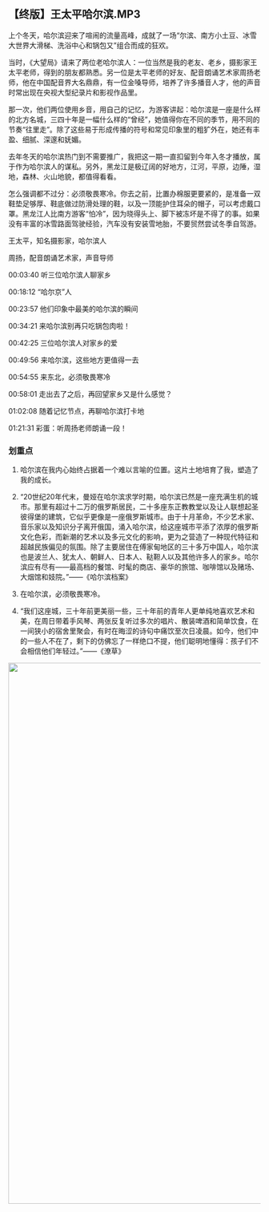 ## 【终版】王太平哈尔滨.MP3



上个冬天，哈尔滨迎来了喧闹的流量高峰，成就了一场“尔滨、南方小土豆、冰雪大世界大滑梯、洗浴中心和锅包又”组合而成的狂欢。

当时，《大望局》请来了两位老哈尔滨人：一位当然是我的老友、老乡，摄影家王太平老师，得到的朋友都熟悉。另一位是太平老师的好友、配音朗诵艺术家周扬老师，他在中国配音界大名鼎鼎，有一位金嗓导师，培养了许多播音人才，他的声音时常出现在央视大型纪录片和影视作品里。

那一次，他们两位使用乡音，用自己的记忆，为游客讲起：哈尔滨是一座是什么样的北方名城，三四十年是一幅什么样的“曾经”，她值得你在不同的季节，用不同的节奏“往里走”。除了这些易于形成传播的符号和常见印象里的粗犷外在，她还有丰盈、细腻、深邃和妩媚。

去年冬天的哈尔滨热门到不需要推广，我把这一期一直扣留到今年入冬才播放，属于作为哈尔滨人的谋私。另外，黑龙江是极辽阔的好地方，江河，平原，边陲，湿地，森林、火山地貌，都值得看看。

怎么强调都不过分：必须敬畏寒冷。你去之前，比置办棉服更要紧的，是准备一双鞋垫足够厚、鞋底做过防滑处理的鞋，以及一顶能护住耳朵的帽子，可以考虑戴口罩。黑龙江人比南方游客“怕冷”，因为晓得头上、脚下被冻坏是不得了的事。如果没有丰富的冰雪路面驾驶经验，汽车没有安装雪地胎，不要贸然尝试冬季自驾游。



王太平，知名摄影家，哈尔滨人

周扬，配音朗诵艺术家，声音导师



00:03:40 听三位哈尔滨人聊家乡

00:18:12 “哈尔京”人

00:23:57 他们印象中最美的哈尔滨的瞬间

00:34:21 来哈尔滨别再只吃锅包肉啦！

00:42:25 三位哈尔滨人对家乡的爱

00:49:56 来哈尔滨，这些地方更值得一去

00:54:55 来东北，必须敬畏寒冷

00:58:01 走出去了之后，再回望家乡又是什么感觉？

01:02:08 随着记忆节点，再聊哈尔滨打卡地

01:21:31 彩蛋：听周扬老师朗诵一段！







### 划重点

 1. 哈尔滨在我内心始终占据着一个难以言喻的位置。这片土地培育了我，塑造了我的成长。

 2. “20世纪20年代末，曼娅在哈尔滨求学时期，哈尔滨已然是一座充满生机的城市。那里有超过十二万的俄罗斯居民，二十多座东正教教堂以及让人联想起圣彼得堡的建筑，它似乎更像是一座俄罗斯城市。由于十月革命，不少艺术家、音乐家以及知识分子离开俄国，涌入哈尔滨，给这座城市平添了浓厚的俄罗斯文化色彩，而新潮的艺术以及多元文化的影响，更为之营造了一种现代特征和超越民族偏见的氛围。除了主要居住在傅家甸地区的三十多万中国人，哈尔滨也是波兰人、犹太人、朝鲜人、日本人、鞑靼人以及其他许多人的家乡。哈尔滨应有尽有——最高档的餐馆、时髦的商店、豪华的旅馆、咖啡馆以及赌场、大烟馆和妓院。”——《哈尔滨档案》

 3. 在哈尔滨，必须敬畏寒冷。

 4. “我们这座城，三十年前更美丽一些，三十年前的青年人更单纯地喜欢艺术和美，在周日带着手风琴、两张反复听过多次的唱片、散装啤酒和简单饮食，在一间狭小的宿舍里聚会，有时在晦涩的诗句中痛饮至次日凌晨。如今，他们中的一些人不在了，剩下的仿佛忘了一样绝口不提，他们聪明地懂得：孩子们不会相信他们年轻过。”——《潦草》



<img  src="https://piccdn2.umiwi.com/uploader/image/ddarticle/2024121319/1861962583389555880/121319.jpeg" width="1080"/>

